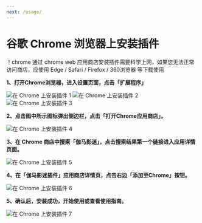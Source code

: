 ```yaml
---
next: /usage/
---
```


# 谷歌 Chrome 浏览器上安装插件
！chrome 通过 chrome web 应用商店安装插件需要科学上网，如果您无法正常访问商店，应使用 Edge / Safari / Firefox / 360浏览器 等下载使用

**1、打开Chrome浏览器，进入设置页面，点击「扩展程序」**

![在 Chrome 上安装插件 1](/assets/install.Chrome.1.png)
![在 Chrome 上安装插件 2](/assets/install.Chrome.2.png)
![在 Chrome 上安装插件 3](/assets/install.Chrome.3.png)

**2、点击图中所示图标弹出侧边栏，点击「打开Chrome应用商店」。**

![在 Chrome 上安装插件 4](/assets/install.Chrome.4.png)

**3、在 Chrome 商店中搜索「伽马影迷」，点击搜索结果第一个链接进入应用详情页面。**

![在 Chrome 上安装插件 5](/assets/install.Chrome.5.png)

**4、在「伽马影迷插件」应用商店详情页，点击右边「添加至Chrome」按钮。**

![在 Chrome 上安装插件 6](/assets/install.Chrome.6.png)

**5、确认后，安装成功，开始使用或查看使用指南。**

![在 Chrome 上安装插件 7](/assets/install.Chrome.7.png)

